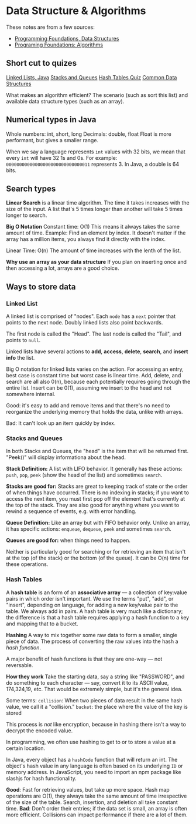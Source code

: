 # Data Structure & Algorithms 

These notes are from a few sources:
- [Programming Foundations, Data Structures](https://www.linkedin.com/learning/programming-foundations-data-structures)
- [Programing Foundations: Algorithms](https://www.linkedin.com/learning/programming-foundations-algorithms)

## Short cut to quizes
[Linked Lists, Java](https://www.linkedin.com/learning/programming-foundations-data-structures-2/quiz/urn:li:learningApiAssessment:38217226?autoplay=true&resume=false&u=85880466)
[Stacks and Queues](https://www.linkedin.com/learning/programming-foundations-data-structures-2/quiz/urn:li:learningApiAssessment:38215986?autoplay=true&resume=false&u=85880466)
[Hash Tables Quiz](https://www.linkedin.com/learning/programming-foundations-data-structures-2/quiz/urn:li:learningApiAssessment:38219100?autoSkip=true&autoplay=true&resume=false&u=85880466)
[Common Data Structures](https://www.linkedin.com/learning/programming-foundations-algorithms/quiz/urn:li:learningApiAssessment:9897115?autoplay=true&resume=false&u=85880466)

What makes an algorithm efficient? 
The scenario (such as sort this list) and available data structure types (such as an array).

## Numerical types in Java

Whole numbers: int, short, long
Decimals: double, float
Float is more performant, but gives a smaller range.

When we say a language represents `int` values with 32 bits, we mean that every <code>int</code> will have 32 1s and 0s. For example:
<code>00000000000000000000000000000011</code> represents 3. In Java, a double is 64 bits.

## Search types

**Linear Search** is a linear time algorithm. The time it takes increases with the size of the input. A list that's 5 times longer than another will take 5 times longer to search. 

**Big O Notation**
Constant time: O(1)
This means it always takes the same amount of time. 
Example: Find an element by index. It doesn't matter if the array has a million items, you always find it directly with the index.

Linear Time: O(n)
The amount of time increases with the lenth of the list. 

**Why use an array as your data structure**
If you plan on inserting once and then accessing a lot, arrays are a good choice.  

## Ways to store data

### Linked List
A linked list is comprised of "nodes". Each `node` has a `next` pointer that points to the next node. Doubly linked lists also point backwards.

The first node is called the "Head". The last node is called the "Tail", and points to `null`.

Linked lists have several actions to **add**, **access**, **delete**, **search**, and **insert info** the list.

Big O notation for linked lists varies on the action. For accessing an entry, best case is constant time but worst case is linear time.
Add, delete, and search are all also 0(n), because each potentially requires going through the entire list. 
Insert can be 0(1), assuming we insert to the head and not somewhere internal.

Good: it's easy to add and remove items and that there's no need to reorganize the underlying memory that holds the data, unlike with arrays. 

Bad: It can't look up an item quickly by index.

### Stacks and Queues

In both Stacks and Queues, the "head" is the item that will be returned first. "Peek()" will display informationa about the head.

**Stack Definition:** A list with LIFO behavior. It generally has these actions:
`push`, `pop`, `peek` (show the head of the list) and sometimes `search`.

**Stacks are good for:** Stacks are great to keeping track of state or the order of when things have occurred. There is no indexing in stacks; if you want to access the next item, you must first pop off the element that's currently at the top of the stack. They are also good for anything where you want to rewind a sequence of events, e.g. with error handling.

**Queue Definition:** Like an array but with FIFO behavior only. Unlike an array, it has specific actions:
`enqueue`, `dequeue`, `peek` and sometimes `search`. 

**Queues are good for:** when things need to happen.

Neither is particularly good for searching or for retrieving an item that isn't at the top (of the stack) or the bottom (of the queue). It can be O(n) time for these operations. 

### Hash Tables

A **hash table** is an form of an **associative array** — a collection of key:value pairs in which order isn't important. We use the terms "put", "add", or "insert", depending on language, for adding a new key/value pair to the table. We always add in pairs. A hash table is very much like a dictionary; the difference is that a hash table requires  applying a hash function to a key and mapping that to a bucket.

**Hashing** A way to mix together some raw data to form a smaller, single piece of data. The process of converting the raw values into the hash a _hash function_.

A major benefit of hash functions is that they are one-way — not reversable.

**How they work** 
Take the starting data, say a string like "PASSWORD", and do something to each character — say, convert it to its ASCII value, 174,324,19, etc. That would be extremely simple, but it's the general idea.

Some terms:
`collision`: When two pieces of data result in the same hash value, we call it a "collision."
`bucket`: the place where the value of the key is stored

This process is _not_ like encryption, because in hashing there isn't a way to decrypt the encoded value. 

In programming, we often use hashing to get to or to store a value at a certain location.


In Java, every object has a `hashCode` function that will return an int. The object's hash value in any language is often based on its underlying `ID` or memory address. 
In JavaScript, you need to import an npm package like slashjs for hash functionality.

**Good**: Fast for retrieving values, but take up more space. Hash map operations are O(1), they always take the same amount of time irrespective of the size of the table. Search, insertion, and deletion all take constant time. 
**Bad**: Don't order their entries; if the data set is small, an array is often more efficient. Collisions can impact performance if there are a lot of them.
